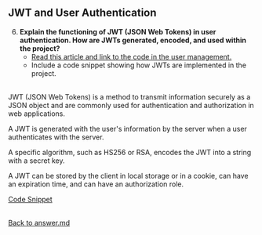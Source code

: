 ## JWT and User Authentication

6. **Explain the functioning of JWT (JSON Web Tokens) in user authentication. How are JWTs generated, encoded, and used within the project?**
   - [Read this article and link to the code in the user management.](https://supertokens.com/blog/what-is-jwt)
   - Include a code snippet showing how JWTs are implemented in the project.
<p>

<br>
JWT (JSON Web Tokens) is a method to transmit information securely as a JSON object and are commonly used for authentication and authorization in web applications.

A JWT is generated with the user's information by the server when a user authenticates with the server.

A specific algorithm, such as HS256 or RSA, encodes the JWT into a string with a secret key.

A JWT can be stored by the client in local storage or in a cookie, can have an expiration time, and can have an authorization role.
<p>

[Code Snippet](../app/services/jwt_service.py)

<br>[Back to answer.md](../answer.md)
